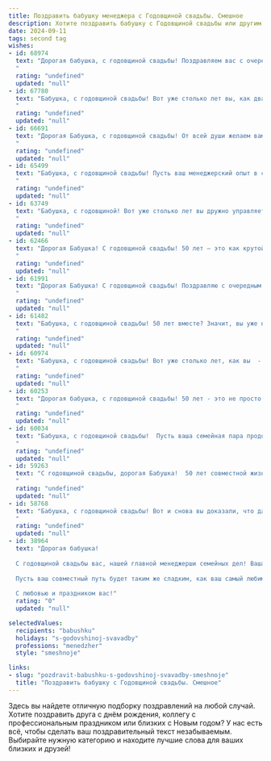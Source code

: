 ```yaml
---
title: Поздравить бабушку менеджера с Годовщиной свадьбы. Смешное
description: Хотите поздравить бабушку с Годовщиной свадьбы или другим праздником? Наш ИИ создаст незабываемое поздравление, а вы обязательно выделитесь среди других.  
date: 2024-09-11
tags: second tag
wishes:
- id: 68974
  text: "Дорогая бабушка, с годовщиной свадьбы! Поздравляем вас с очередным годом семейного счастья, доказавшему, что даже менеджеры могут строить крепкие и долговечные отношения! Желаем вам, чтобы ваша любовь сияла ярче, чем скидка на новый диван!
  "
  rating: "undefined"
  updated: "null"
- id: 67780
  text: "Бабушка, с годовщиной свадьбы! Вот уже столько лет вы, как два менеджера по продажам, с успехом продаете друг другу любовь и счастье! 😜 Желаем вам продолжать держать планку, заключать выгодные сделки радости и получать бонусы от судьбы!  🥂
  "
  rating: "undefined"
  updated: "null"
- id: 66691
  text: "Дорогая Бабушка, с годовщиной свадьбы! От всей души желаем вам, чтобы ваша любовь была крепче, чем скидка на распродаже, а отношения -  плавнее, чем отчетность менеджера. Пусть ваш союз будет таким же успешным, как ваша карьера в управлении!  🎉
  "
  rating: "undefined"
  updated: "null"
- id: 65499
  text: "Бабушка, с годовщиной свадьбы! Пусть ваш менеджерский опыт в семейной жизни приносит только прибыль, а ваши личные проекты по-прежнему бывают успешными и прибыльными! 😉
  "
  rating: "undefined"
  updated: "null"
- id: 63749
  text: "Бабушка, с годовщиной! Вот уже столько лет вы дружно управляете семейным бизнесом, давая фору любому менеджеру по продажам: сбыли уже не одну пару носков, и внуков вам продали, кажется, всех!  Желаем вам  еще долгих лет слаженной работы, ну а если что -  внуки всегда подсобят!
  "
  rating: "undefined"
  updated: "null"
- id: 62466
  text: "Дорогая Бабушка! С годовщиной свадьбы! 50 лет – это как крутой проект, который вы с Дедушкой успешно запустили и довели до совершенства! А ведь менеджер из вас, как я понимаю,  отменный! 🎉🥂
  "
  rating: "undefined"
  updated: "null"
- id: 61991
  text: "Дорогая Бабушка! С годовщиной свадьбы! Поздравляю с очередным годом семейной стабильности, где ты, как опытный менеджер, сумела не только заключить выгодный контракт, но и управлять им с ювелирной точностью!  Желаю Вам с дедушкой крепости духа, крепких объятий и, конечно, сладкой жизни!
  "
  rating: "undefined"
  updated: "null"
- id: 61482
  text: "Бабушка, с годовщиной свадьбы! 50 лет вместе? Значит, вы уже не просто муж и жена, а целая корпорация!  Надеюсь, ваше \"совместное предприятие\" процветает, прибыль растёт, а акции стабильно держатся на высоком уровне! 😉
  "
  rating: "undefined"
  updated: "null"
- id: 60974
  text: "Бабушка, с годовщиной свадьбы! Вот уже столько лет, как вы  -  параллельные линии,  но  никогда  не  пересекающиеся!  Поздравляем вас, ведь  ваша  стабильность  удивительна!  И  как  же  повезло  дедушке,  что  у  него  такая  неумолимая  и  идеальная  менеджерша!
  "
  rating: "undefined"
  updated: "null"
- id: 60253
  text: "Дорогая бабушка, с годовщиной свадьбы! 50 лет - это не просто юбилей, это настоящий рекорд!  Надеюсь, за это время вы успели изучить все тонкости менеджмента семейных отношений и теперь можете дать мастер-класс по управлению собственным бизнесом под названием \"Счастливая семья\"! 😉
  "
  rating: "undefined"
  updated: "null"
- id: 60034
  text: "Бабушка, с годовщиной свадьбы!  Пусть ваша семейная пара продолжает сиять как бриллиант, а ваши финансовые дела  - как баланс менеджера после удачной сделки! 😉
  "
  rating: "undefined"
  updated: "null"
- id: 59263
  text: "С годовщиной свадьбы, дорогая Бабушка!  50 лет совместной жизни - это не просто юбилей, это настоящая победа над бытом, доказательство того, что ты умеешь не только справляться с менеджментом дома, но и управлять семейным бизнесом - отношениями, которые долгие годы процветают и приносят дивиденды в виде любви и счастья!
  "
  rating: "undefined"
  updated: "null"
- id: 58768
  text: "Бабушка, с годовщиной свадьбы! Вот и снова вы доказали, что даже два менеджера, умеющих договариваться о скидках, могут прожить вместе столько лет! Желаем, чтобы ваш семейный бизнес процветал и дальше, а делить прибыль вам было всегда приятно! 🥂
  "
  rating: "undefined"
  updated: "null"
- id: 38964
  text: "Дорогая бабушка!
  
  С годовщиной свадьбы вас, нашей главной менеджерши семейных дел! Ваша способность управлять нашим родословным деревом такая же впечатляющая, как и навыки супергероя в борьбе с неуспехами! Вы, как настоящий стратег, умело расставляете приоритеты: сначала пирожки, потом все остальное!
  
  Пусть ваш совместный путь будет таким же сладким, как ваш самый любимый торт, а трудности — такими же смешными, как ваши истории о том, как вы выбирали, кто лучше — папа или мама. С этим праздником, дорогая, и пусть ваша любовь всегда будет в режиме \"наследственный актив\"!
  
  С любовью и праздником вас!"
  rating: "0"
  updated: "null"

selectedValues:
  recipients: "babushku"
  holidays: "s-godovshinoj-svavadby"
  professions: "menedzher"
  style: "smeshnoje"

links:
- slug: "pozdravit-babushku-s-godovshinoj-svavadby-smeshnoje"
  title: "Поздравить бабушку с Годовщиной свадьбы. Смешное"
---
```


Здесь вы найдете отличную подборку поздравлений на любой случай. 
Хотите поздравить друга с днём рождения, коллегу с профессиональным праздником или близких с Новым годом? У нас есть всё, чтобы сделать ваш поздравительный текст незабываемым. Выбирайте нужную категорию и находите лучшие слова для ваших близких и друзей!
